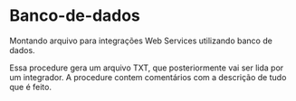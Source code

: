 # Banco-de-dados
Montando arquivo para integrações Web Services utilizando banco de dados.

Essa procedure gera um arquivo TXT, que posteriormente vai ser lida por um integrador.
A procedure contem comentários com a descrição de tudo que é feito.

